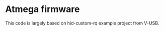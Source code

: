 Atmega firmware
===============

This code is largely based on hid-custom-rq example project from V-USB.
